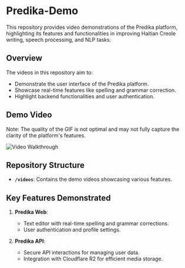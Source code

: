 # Predika-Demo

This repository provides video demonstrations of the Predika platform, highlighting its features and functionalities in improving Haitian Creole writing, speech processing, and NLP tasks.


## **Overview**

The videos in this repository aim to:
- Demonstrate the user interface of the Predika platform.
- Showcase real-time features like spelling and grammar correction.
- Highlight backend functionalities and user authentication.

## Demo Video
Note: The quality of the GIF is not optimal and may not fully capture the clarity of the platform's features.

<img src='/videos/demo.gif' title='Video Walkthrough' width='' alt='Video Walkthrough' />

## **Repository Structure**

- **`/videos`**: Contains the demo videos showcasing various features.

## **Key Features Demonstrated**

1. **Predika Web**:
   - Text editor with real-time spelling and grammar corrections.
   - User authentication and profile settings.
   
2. **Predika API**:
   - Secure API interactions for managing user data.
   - Integration with Cloudflare R2 for efficient media storage.
